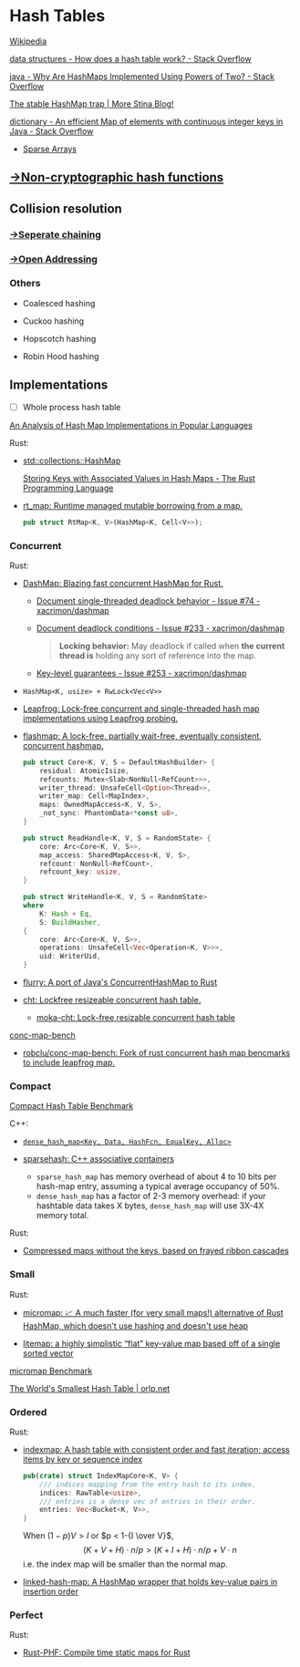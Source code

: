 # Hash Tables
[Wikipedia](https://en.wikipedia.org/wiki/Hash_table)

[data structures - How does a hash table work? - Stack Overflow](https://stackoverflow.com/questions/730620/how-does-a-hash-table-work)

[java - Why Are HashMaps Implemented Using Powers of Two? - Stack Overflow](https://stackoverflow.com/questions/53526790/why-are-hashmaps-implemented-using-powers-of-two)

[The stable HashMap trap | More Stina Blog!](https://morestina.net/blog/1843/the-stable-hashmap-trap)

[dictionary - An efficient Map of elements with continuous integer keys in Java - Stack Overflow](https://stackoverflow.com/questions/55279761/an-efficient-map-of-elements-with-continuous-integer-keys-in-java)
- [Sparse Arrays](../Sparse/Arrays.md)

## [→Non-cryptographic hash functions](https://github.com/Chaoses-Ib/Cryptology#non-cryptographic-hash-functions)

## Collision resolution
### [→Seperate chaining](Seperate%20Chaining.md)

### [→Open Addressing](Open%20Addressing.md)

### Others
- Coalesced hashing

- Cuckoo hashing

- Hopscotch hashing

- Robin Hood hashing

## Implementations
- [ ] Whole process hash table

[An Analysis of Hash Map Implementations in Popular Languages](https://rcoh.me/posts/hash-map-analysis/)

Rust:
- [std::collections::HashMap](https://doc.rust-lang.org/stable/std/collections/struct.HashMap.html)

  [Storing Keys with Associated Values in Hash Maps - The Rust Programming Language](https://doc.rust-lang.org/book/ch08-03-hash-maps.html)

- [rt_map: Runtime managed mutable borrowing from a map.](https://github.com/azriel91/rt_map)

  ```rust
  pub struct RtMap<K, V>(HashMap<K, Cell<V>>);
  ```

### Concurrent
Rust:
- [DashMap: Blazing fast concurrent HashMap for Rust.](https://github.com/xacrimon/dashmap)
  - [Document single-threaded deadlock behavior - Issue #74 - xacrimon/dashmap](https://github.com/xacrimon/dashmap/issues/74)
  - [Document deadlock conditions - Issue #233 - xacrimon/dashmap](https://github.com/xacrimon/dashmap/issues/233)

    > **Locking behavior:** May deadlock if called when **the current thread is** holding any sort of reference into the map.
  - [Key-level guarantees - Issue #253 - xacrimon/dashmap](https://github.com/xacrimon/dashmap/issues/253)

- `HashMap<K, usize> + RwLock<Vec<V>>`

- [Leapfrog: Lock-free concurrent and single-threaded hash map implementations using Leapfrog probing.](https://github.com/robclu/leapfrog)

- [flashmap: A lock-free, partially wait-free, eventually consistent, concurrent hashmap.](https://github.com/Cassy343/flashmap)

  ```rust
  pub struct Core<K, V, S = DefaultHashBuilder> {
      residual: AtomicIsize,
      refcounts: Mutex<Slab<NonNull<RefCount>>>,
      writer_thread: UnsafeCell<Option<Thread>>,
      writer_map: Cell<MapIndex>,
      maps: OwnedMapAccess<K, V, S>,
      _not_sync: PhantomData<*const u8>,
  }
  ```

  ```rust
  pub struct ReadHandle<K, V, S = RandomState> {
      core: Arc<Core<K, V, S>>,
      map_access: SharedMapAccess<K, V, S>,
      refcount: NonNull<RefCount>,
      refcount_key: usize,
  }
  ```

  ```rust
  pub struct WriteHandle<K, V, S = RandomState>
  where
      K: Hash + Eq,
      S: BuildHasher,
  {
      core: Arc<Core<K, V, S>>,
      operations: UnsafeCell<Vec<Operation<K, V>>>,
      uid: WriterUid,
  }
  ```

- [flurry: A port of Java's ConcurrentHashMap to Rust](https://github.com/jonhoo/flurry)

- [cht: Lockfree resizeable concurrent hash table.](https://github.com/Gregory-Meyer/cht)
  - [moka-cht: Lock-free resizable concurrent hash table](https://github.com/moka-rs/moka-cht)

[conc-map-bench](https://github.com/xacrimon/conc-map-bench)
- [robclu/conc-map-bench: Fork of rust concurrent hash map bencmarks to include leapfrog map.](https://github.com/robclu/conc-map-bench)

### Compact
[Compact Hash Table Benchmark](https://github.com/koeppl/hashbench)

C++:
- [`dense_hash_map<Key, Data, HashFcn, EqualKey, Alloc>`](https://goog-sparsehash.sourceforge.net/doc/dense_hash_map.html)

- [sparsehash: C++ associative containers](https://github.com/sparsehash/sparsehash)
  - `sparse_hash_map` has memory overhead of about 4 to 10 bits per hash-map entry, assuming a typical average occupancy of 50%.
  - `dense_hash_map` has a factor of 2-3 memory overhead: if your hashtable data takes X bytes, `dense_hash_map` will use 3X-4X memory total.

Rust:
- [Compressed maps without the keys, based on frayed ribbon cascades](https://github.com/bitwiseshiftleft/compressed_map)

### Small
Rust:
- [micromap: 📈 A much faster (for very small maps!) alternative of Rust HashMap, which doesn't use hashing and doesn't use heap](https://github.com/yegor256/micromap)

- [litemap: a highly simplistic “flat” key-value map based off of a single sorted vector](https://docs.rs/litemap/latest/litemap/)

[micromap Benchmark](https://github.com/yegor256/micromap#benchmark)

[The World's Smallest Hash Table | orlp.net](https://orlp.net/blog/worlds-smallest-hash-table/)

### Ordered
Rust:
- [indexmap: A hash table with consistent order and fast iteration; access items by key or sequence index](https://github.com/bluss/indexmap)

  ```rust
  pub(crate) struct IndexMapCore<K, V> {
      /// indices mapping from the entry hash to its index.
      indices: RawTable<usize>,
      /// entries is a dense vec of entries in their order.
      entries: Vec<Bucket<K, V>>,
  }
  ```
  When $(1-p)V > I$ or $p < 1-{I \over V}$,
  $$(K + V + H) \cdot n/p > (K + I + H) \cdot n/p + V \cdot n $$
  i.e. the index map will be smaller than the normal map.

- [linked-hash-map: A HashMap wrapper that holds key-value pairs in insertion order](https://github.com/contain-rs/linked-hash-map)

### Perfect
Rust:
- [Rust-PHF: Compile time static maps for Rust](https://github.com/rust-phf/rust-phf)